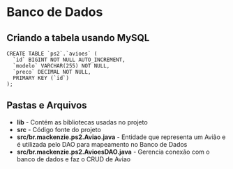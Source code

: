 # Banco de Dados

## Criando a tabela usando MySQL
```
CREATE TABLE `ps2`.`avioes` (
  `id` BIGINT NOT NULL AUTO_INCREMENT,
  `modelo` VARCHAR(255) NOT NULL,
  `preco` DECIMAL NOT NULL,
  PRIMARY KEY (`id`)
);
```

## Pastas e Arquivos
* **lib** - Contém as bibliotecas usadas no projeto
* **src** - Código fonte do projeto
* **src/br.mackenzie.ps2.Aviao.java** - Entidade que representa um Avião e é utilizada pelo DAO para mapeamento no Banco de Dados
* **src/br.mackenzie.ps2.AvioesDAO.java** - Gerencia conexão com o banco de dados e faz o CRUD de Aviao